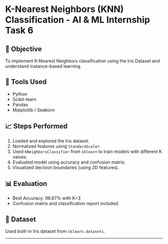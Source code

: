 # K-Nearest Neighbors (KNN) Classification - AI & ML Internship Task 6

## 📌 Objective
To implement K-Nearest Neighbors classification using the Iris Dataset and understand instance-based learning.

## 🚀 Tools Used
- Python
- Scikit-learn
- Pandas
- Matplotlib / Seaborn

## 📈 Steps Performed
1. Loaded and explored the Iris dataset.
2. Normalized features using `StandardScaler`.
3. Used `KNeighborsClassifier` from `sklearn` to train models with different K values.
4. Evaluated model using accuracy and confusion matrix.
5. Visualized decision boundaries (using 2D features).

## 📊 Evaluation
- Best Accuracy: 96.67% with K=3
- Confusion matrix and classification report included.

## 📂 Dataset
Used built-in Iris dataset from `sklearn.datasets`.

---

